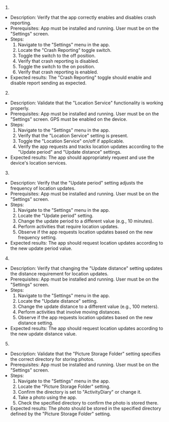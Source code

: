 1.
- Description: Verify that the app correctly enables and disables crash reporting.
- Prerequisites: App must be installed and running. User must be on the "Settings" screen.
- Steps:
  1. Navigate to the "Settings" menu in the app.
  2. Locate the "Crash Reporting" toggle switch.
  3. Toggle the switch to the off position.
  4. Verify that crash reporting is disabled.
  5. Toggle the switch to the on position.
  6. Verify that crash reporting is enabled.
- Expected results: The "Crash Reporting" toggle should enable and disable report sending as expected.

2.
- Description: Validate that the "Location Service" functionality is working properly.
- Prerequisites: App must be installed and running. User must be on the "Settings" screen. GPS must be enabled on the device.
- Steps:
  1. Navigate to the "Settings" menu in the app.
  2. Verify that the "Location Service" setting is present.
  3. Toggle the "Location Service" on/off if applicable.
  4. Verify the app requests and tracks location updates according to the "Update period" and "Update distance" settings.
- Expected results: The app should appropriately request and use the device's location services.

3.
- Description: Verify that the "Update period" setting adjusts the frequency of location updates.
- Prerequisites: App must be installed and running. User must be on the "Settings" screen. 
- Steps:
  1. Navigate to the "Settings" menu in the app.
  2. Locate the "Update period" setting.
  3. Change the update period to a different value (e.g., 10 minutes).
  4. Perform activities that require location updates.
  5. Observe if the app requests location updates based on the new frequency setting.
- Expected results: The app should request location updates according to the new update period value.

4.
- Description: Verify that changing the "Update distance" setting updates the distance requirement for location updates.
- Prerequisites: App must be installed and running. User must be on the "Settings" screen.
- Steps:
  1. Navigate to the "Settings" menu in the app.
  2. Locate the "Update distance" setting.
  3. Change the update distance to a different value (e.g., 100 meters).
  4. Perform activities that involve moving distances.
  5. Observe if the app requests location updates based on the new distance setting.
- Expected results: The app should request location updates according to the new update distance value.

5.
- Description: Validate that the "Picture Storage Folder" setting specifies the correct directory for storing photos.
- Prerequisites: App must be installed and running. User must be on the "Settings" screen.
- Steps:
  1. Navigate to the "Settings" menu in the app.
  2. Locate the "Picture Storage Folder" setting.
  3. Confirm the directory is set to "ActivityDiary" or change it.
  4. Take a photo using the app.
  5. Check the specified directory to confirm the photo is stored there.
- Expected results: The photo should be stored in the specified directory defined by the "Picture Storage Folder" setting.